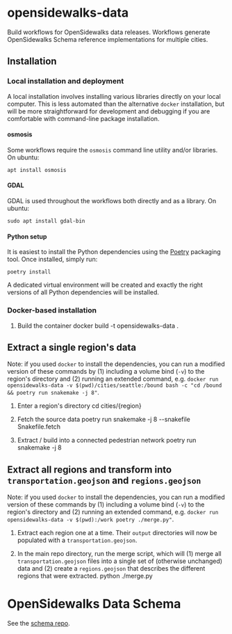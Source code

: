 # opensidewalks-data

Build workflows for OpenSidewalks data releases. Workflows generate OpenSidewalks
Schema reference implementations for multiple cities.

## Installation

### Local installation and deployment

A local installation involves installing various libraries directly on your local
computer. This is less automated than the alternative `docker` installation, but will
be more straightforward for development and debugging if you are comfortable with
command-line package installation.

#### osmosis

Some workflows require the `osmosis` command line utility and/or libraries. On ubuntu:

    apt install osmosis

#### GDAL

GDAL is used throughout the workflows both directly and as a library. On ubuntu:

    sudo apt install gdal-bin

#### Python setup

It is easiest to install the Python dependencies using the
[Poetry](https://python-poetry.org/) packaging tool. Once installed, simply run:

    poetry install

A dedicated virtual environment will be created and exactly the right versions of all
Python dependencies will be installed.

### Docker-based installation

1. Build the container
    docker build -t opensidewalks-data .

## Extract a single region's data

Note: if you used `docker` to install the dependencies, you can run a modified version
of these commands by (1) including a volume bind (`-v`) to the region's directory and
(2) running an extended command, e.g.
`docker run opensidewalks-data -v $(pwd)/cities/seattle:/bound bash -c "cd /bound && poetry run snakemake -j 8"`.

1. Enter a region's directory
    cd cities/{region}

2. Fetch the source data
    poetry run snakemake -j 8 --snakefile Snakefile.fetch

3. Extract / build into a connected pedestrian network
    poetry run snakemake -j 8

## Extract all regions and transform into `transportation.geojson` and `regions.geojson`

Note: if you used `docker` to install the dependencies, you can run a modified version
of these commands by (1) including a volume bind (`-v`) to the region's directory and
(2) running an extended command, e.g.
`docker run opensidewalks-data -v $(pwd):/work poetry ./merge.py"`.

1. Extract each region one at a time. Their `output` directories will now be populated
with a `transportation.geojson`.

2. In the main repo directory, run the merge script, which will (1) merge all
`transportation.geojson` files into a single set of (otherwise unchanged) data and (2)
create a `regions.geojson` that describes the different regions that were extracted.
    python ./merge.py

# OpenSidewalks Data Schema

See the [schema repo](https://github.com/OpenSidewalks/OpenSidewalks-Schema).
